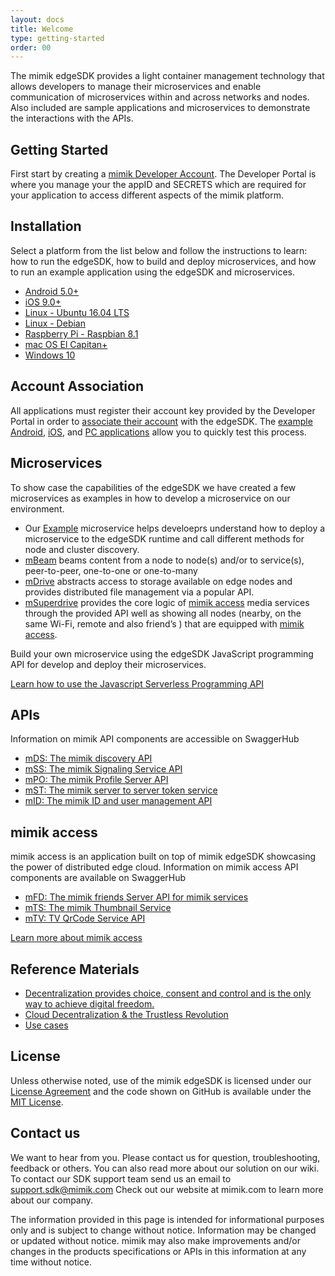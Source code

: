 ```yaml
---
layout: docs
title: Welcome
type: getting-started
order: 00
---
```


The mimik edgeSDK provides a light container management technology that allows developers to manage their microservices and enable communication of microservices within and across networks and nodes. Also included are sample applications and microservices to demonstrate the interactions with the APIs.

## Getting Started

First start by creating a [mimik Developer Account](/docs/1.2.0/getting-started/creating-a-developer-account.html). The Developer Portal is where you manage your the appID and SECRETS which are required for your application to access different aspects of the mimik platform.

## Installation

Select a platform from the list below and follow the instructions to learn: how to run the edgeSDK, how to build and deploy microservices, and how to run an example application using the edgeSDK and microservices.

- [Android 5.0+](/docs/1.2.0/installation/android.html)
- [iOS 9.0+](/docs/1.2.0/installation/ios.html)
- [Linux - Ubuntu 16.04 LTS](/docs/1.2.0/installation/linux-ubuntu.html)
- [Linux - Debian](/docs/1.2.0/installation/linux-debian.html)
- [Raspberry Pi - Raspbian 8.1](/docs/1.2.0/installation/raspberry-pi.html)
- [mac OS El Capitan+](/docs/1.2.0/installation/macos.html)
- [Windows 10](/docs/1.2.0/installation/windows.html)

## Account Association

All applications must register their account key provided by the Developer Portal in order to [associate their account](/docs/1.2.0/getting-started/account-association.html) with the edgeSDK. The [example Android](/docs/1.2.0/example-apps/how-to-run-edgesdk-example-app-on-android.html), [iOS](/docs/1.2.0/example-apps/how-to-run-edgesdk-example-app-on-ios.html), and [PC applications](/docs/1.2.0/example-apps/how-to-run-edgesdk-example-app-on-linux-ubuntu.html) allow you to quickly test this process.

## Microservices

To show case the capabilities of the edgeSDK we have created a few microservices as examples in how to develop a microservice on our environment.

- Our [Example](/docs/1.2.0/microservices/how-to-deploy-example-microservice.html) microservice helps develoeprs understand how to deploy a microservice to the edgeSDK runtime and call different methods for node and cluster discovery.
- [mBeam](/docs/1.2.0/microservices/how-to-deploy-mbeam-microservice.html) beams content from a node to node(s) and/or to service(s), peer-to-peer, one-to-one or one-to-many
- [mDrive](/docs/1.2.0/microservices/how-to-deploy-mdrive-microservice.html) abstracts access to storage available on edge nodes and provides distributed file management via a popular API.
- [mSuperdrive](/docs/1.2.0/microservices/how-to-deploy-msuperdrive-microservice.html) provides the core logic of [mimik access](#access) media services through the provided API well as showing all nodes (nearby, on the same Wi-Fi, remote and also friend’s ) that are equipped with [mimik access](#access).

Build your own microservice using the edgeSDK JavaScript programming API for develop and deploy their microservices.

[Learn how to use the Javascript Serverless Programming API](/docs/1.2.0/resources/how-to-use-mimik-serverless-javascript-programming-api.html)

## APIs

Information on mimik API components are accessible on SwaggerHub

- [mDS: The mimik discovery API](https://app.swaggerhub.com/apis/mimik/mDS)
- [mSS: The mimik Signaling Service API](https://app.swaggerhub.com/apis/mimik/mSS)
- [mPO: The mimik Profile Server API](https://app.swaggerhub.com/apis/mimik/mPO)
- [mST: The mimik server to server token service](https://app.swaggerhub.com/apis/mimik/mST)
- [mID: The mimik ID and user management API](https://app.swaggerhub.com/apis/mimik/mID)

## mimik access

mimik access is an application built on top of mimik edgeSDK showcasing the power of distributed edge cloud. Information on mimik access API components are available on SwaggerHub

- [mFD: The mimik friends Server API for mimik services](https://app.swaggerhub.com/apis/mimik/mFD)
- [mTS: The mimik Thumbnail Service](https://app.swaggerhub.com/apis/mimik/mTS)
- [mTV: TV QrCode Service API](https://app.swaggerhub.com/apis/mimik/mTV)

[Learn more about mimik access](http://access.mimik.com)

## Reference Materials

- [Decentralization provides choice, consent and control and is the only way to achieve digital freedom.](https://mimik.com/siavash-alamouti-keynote-at-ieee-pimrc17)
- [Cloud Decentralization & the Trustless Revolution](https://mimik.com/cloud-decentralization-trustless-revolution)
- [Use cases](https://mimik.com/use-cases)

## License

Unless otherwise noted, use of the mimik edgeSDK is licensed under our [License Agreement](/license.html) and the code shown on GitHub is available under the [MIT License](http://opensource.org/licenses/MIT).

## Contact us

We want to hear from you. Please contact us for question, troubleshooting, feedback or others. You can also read more about our solution on our wiki. To contact our SDK support team send us an email to [support.sdk@mimik.com](mailto:support.sdk@mimik.com) Check out our website at mimik.com to learn more about our company.

The information provided in this page is intended for informational purposes only and is subject to change without notice. Information may be changed or updated without notice. mimik may also make improvements and/or changes in the products specifications or APIs in this information at any time without notice.
